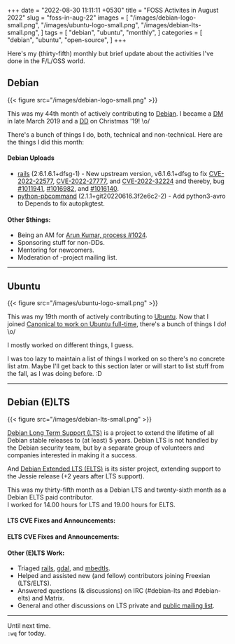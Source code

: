 +++
date = "2022-08-30 11:11:11 +0530"
title = "FOSS Activites in August 2022"
slug = "foss-in-aug-22"
images = [
    "/images/debian-logo-small.png",
    "/images/ubuntu-logo-small.png",
    "/images/debian-lts-small.png",
]
tags = [
    "debian",
    "ubuntu",
    "monthly",
]
categories = [
    "debian",
    "ubuntu",
    "open-source",
]
+++

Here's my (thirty-fifth) monthly but brief update about the activities I've done in the F/L/OSS world.

## Debian
{{< figure src="/images/debian-logo-small.png" >}}

This was my 44th month of actively contributing to [Debian](https://www.debian.org/).
I became a [DM](https://wiki.debian.org/DebianMaintainer) in late March 2019 and a [DD](https://wiki.debian.org/DebianDeveloper) on Christmas '19! \o/

There's a bunch of things I do, both, technical and non-technical. Here are the things I did this month:

#### Debian Uploads

- [rails](https://tracker.debian.org/pkg/rails) (2:6.1.6.1+dfsg-1) - New upstream version, v6.1.6.1+dfsg to fix [CVE-2022-22577](https://security-tracker.debian.org/tracker/CVE-2022-22577), [CVE-2022-27777](https://security-tracker.debian.org/tracker/CVE-2022-27777), and [CVE-2022-32224](https://security-tracker.debian.org/tracker/CVE-2022-32224) and thereby, bug [#1011941](https://bugs.debian.org/1011941), [#1016982](https://bugs.debian.org/1016982), and [#1016140](https://bugs.debian.org/1016140).
- [python-pbcommand](https://tracker.debian.org/pkg/python-pbcommand) (2.1.1+git20220616.3f2e6c2-2) - Add python3-avro to Depends to fix autopkgtest.

#### Other $things:

- Being an AM for [Arun Kumar, process #1024](https://nm.debian.org/process/1024/).
- Sponsoring stuff for non-DDs.
- Mentoring for newcomers.
- Moderation of -project mailing list.

---

## Ubuntu
{{< figure src="/images/ubuntu-logo-small.png" >}}

This was my 19th month of actively contributing to [Ubuntu](https://ubuntu.com/about).
Now that I joined [Canonical to work on Ubuntu full-time](https://utkarsh2102.com/posts/hello-canonical/), there's a bunch of things I do! \o/

I mostly worked on different things, I guess.

I was too lazy to maintain a list of things I worked on so there's
no concrete list atm. Maybe I'll get back to this section later or
will start to list stuff from the fall, as I was doing before. :D

---

## Debian (E)LTS
{{< figure src="/images/debian-lts-small.png" >}}

[Debian Long Term Support (LTS)](https://www.freexian.com/en/services/debian-lts.html) is a project to extend the lifetime of all Debian stable releases to (at least) 5 years. Debian LTS is not handled by the Debian security team, but by a separate group of volunteers and companies interested in making it a success.  

And [Debian Extended LTS (ELTS)](https://deb.freexian.com/extended-lts) is its sister project, extending support to the Jessie release (+2 years after LTS support).

This was my thirty-fifth month as a Debian LTS and twenty-sixth month as a Debian ELTS paid contributor.  
I worked for 14.00 hours for LTS and 19.00 hours for ELTS.

#### LTS CVE Fixes and Announcements:


#### ELTS CVE Fixes and Announcements:


#### Other (E)LTS Work:

- Triaged [rails](https://tracker.debian.org/pkg/rails),
[gdal](https://tracker.debian.org/pkg/gdal), and
[mbedtls](https://tracker.debian.org/pkg/mbedtls).
- Helped and assisted new (and fellow) contributors joining Freexian (LTS/ELTS).
- Answered questions (& discussions) on IRC (#debian-lts and #debian-elts) and Matrix.
- General and other discussions on LTS private and [public mailing list](https://lists.debian.org/debian-lts/2022/08/threads.html).

---

Until next time.  
`:wq` for today.
